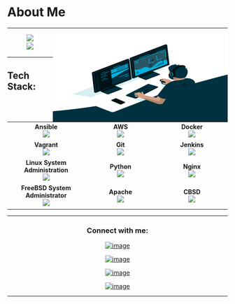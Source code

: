 # About Me 
-----
<div align="center">
 <img height="200" height="160" align="right" alt="GIF" src="./coder.gif" width="400" height="320" />
</div>

<div align="center">
 <img height="200" height="160" src="https://github-readme-stats.vercel.app/api?username=krlex&show_icons=true"> 
</div>

<div align="center">
 <img height="200" height="160" src="https://github-readme-stats.vercel.app/api/top-langs/?username=krlex&layout=compact"> 
</div>

-----

## Tech Stack:

<br>
<table align="center">
<tbody>
<tr>
<td align="center" width="20%">
<span><b><center>Ansible</center></b></span> 
<img height=60px src="https://encrypted-tbn0.gstatic.com/images?q=tbn%3AANd9GcSEbbMBYx3DSbnzVxofkkvdV83FRA-lma9Y_Q&usqp=CAU"> 
</td>

<td align="center" width="20%">
<span><b><center>AWS</center></b></span> 
<img height=60px src="https://encrypted-tbn0.gstatic.com/images?q=tbn%3AANd9GcQV9AyEyvrlIJLOfbxFLfOr03Qy5gRL0txWMQ&usqp=CAU"> 
</td>

<td align="center" width="20%">
<span><b><center>Docker</center></b></span> 
<img height=60px src="https://encrypted-tbn0.gstatic.com/images?q=tbn%3AANd9GcTApU_6Eg4oWx3NMhLifHmNEkxjeMxfd3oGUA&usqp=CAU"> 
</td>
</tr>

<tr>
<td align="center" width="20%">
<span><b><center>Vagrant</center></b></span> 
<img height=65px src="https://cdn.imgbin.com/18/23/12/imgbin-vagrant-hashicorp-logo-open-source-software-brand-vagrant-6buUWzCnpRkhsXxkLKwT7PSCE.jpg"> 
</td>

<td align="center" width="20%">
<span><b><center>Git</center></b></span> 
<img height=65px src="https://git-scm.com/images/logos/downloads/Git-Logo-2Color.png"> 
</td>

<td align="center" width="20%">
<span><b><center>Jenkins</center></b></span> 
<img height=65px src="https://www.devteam.space/wp-content/uploads/2018/03/jenkins.jpg"> 
</td>
</tr>

<tr>
<td align="center" width="20%">
<span><b><center>Linux System Administration</center></b></span> 
<img height=65px src="https://upload.wikimedia.org/wikipedia/commons/a/af/Tux.png"> 
</td>

<td align="center" width="20%">
<span><b><center>Python</center></b></span> 
<img height=65px src="https://www.python.org/static/community_logos/python-logo.png"> 
</td>

<td align="center" width="20%">
<span><b><center>Nginx</center></b></span> 
<img height=65px src="http://www.myiconfinder.com/uploads/iconsets/256-256-cf2ed3956a3a1484f83ed20d7e987f21.png"> 
</td>
</tr>
<tr>
 <td align="center" width="20%">
 <span><b><center>FreeBSD System Administrator</center></b></span>
 <img height=65px src="https://icon-library.com/images/freebsd-icon/freebsd-icon-13.jpg"> 
 </td>
 
 <td align="center" width="20%">
 <span><b><center>Apache</center></b></span>
 <img height=65px src="https://cdn.icon-icons.com/icons2/2699/PNG/512/apache_logo_icon_168630.png"> 
 </td>
 <td align="center" width="20%">
 <span><b><center>CBSD</center></b></span>
 <img height=65px src="https://avatars.githubusercontent.com/u/19972803?s=200&v=4"> 
 </td>
 </tr>
 
</tbody>
</table>

-----

<h3 align="center">Connect with me:</h3>
<div align="center">
 
  <p align= "center"> 
   
  [![image](https://img.shields.io/badge/LinkedIn-0077B5?style=for-the-badge&logo=linkedin&logoColor=white)](https://www.linkedin.com/in/krlex/)
  
  [![image](https://img.shields.io/badge/Instagram-E4405F?style=for-the-badge&logo=instagram&logoColor=white)](https://www.instagram.com/krletron/)
  
  [![image](https://img.shields.io/badge/Twitter-1DA1F2?style=for-the-badge&logo=twitter&logoColor=white)](https://twitter.com/xkrle)
  
  [![image](https://img.shields.io/badge/Gmail-D14836?style=for-the-badge&logo=gmail&logoColor=white)](mailto:krle@tilda.center)
  
  </p>
</div>

-----

